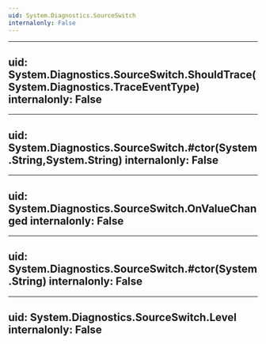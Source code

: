 ```yaml
---
uid: System.Diagnostics.SourceSwitch
internalonly: False
---
```


---
uid: System.Diagnostics.SourceSwitch.ShouldTrace(System.Diagnostics.TraceEventType)
internalonly: False
---

---
uid: System.Diagnostics.SourceSwitch.#ctor(System.String,System.String)
internalonly: False
---

---
uid: System.Diagnostics.SourceSwitch.OnValueChanged
internalonly: False
---

---
uid: System.Diagnostics.SourceSwitch.#ctor(System.String)
internalonly: False
---

---
uid: System.Diagnostics.SourceSwitch.Level
internalonly: False
---

